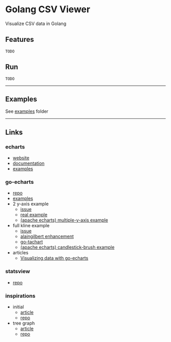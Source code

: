 
# Golang CSV Viewer

Visualize CSV data in Golang

## Features

`TODO`

## Run

`TODO`

---

## Examples

See [examples](examples) folder

---

## Links

### echarts

- [website](https://echarts.apache.org/en/index.html)
- [documentation](https://echarts.apache.org/en/option.html)
- [examples](https://echarts.apache.org/examples/en/index.html)

### go-echarts

- [repo](https://github.com/go-echarts/go-echarts)
- [examples](https://github.com/go-echarts/examples)
- 2 y-axis example
  - [issue](https://github.com/go-echarts/go-echarts/issues/204)
  - [real example](https://github.com/NexonSU/telegram-go-chatbot/blob/db2c45b3f9e5cfba9e1f8974cb61d16c5bca4372/app/stats/activity.go#L46)
  - [(apache echarts) multiple-y-axis example](https://echarts.apache.org/examples/en/editor.html?c=multiple-y-axis)
- full kline example
  - [issue](https://github.com/go-echarts/go-echarts/issues/169)
  - [alaingilbert enhancement](https://github.com/alaingilbert/go-echarts/commit/c80db93de77a03040462ede3a5c60bb0954e05ba)
  - [go-tachart](https://github.com/iamjinlei/go-tachart)
  - [(apache echarts) candlestick-brush example](https://echarts.apache.org/examples/en/editor.html?c=candlestick-brush)
- articles
  - [Visualizing data with go-echarts](https://blog.logrocket.com/visualizing-data-go-echarts/)

### statsview

- [repo](https://github.com/go-echarts/statsview)

### inspirations

- initial
  - [article](https://betterprogramming.pub/data-visualization-in-go-e3135d93f8a8)
  - [repo](https://github.com/horlabyc/data-visualization)
- tree graph
  - [article](https://golangexample.com/draw-graphs-through-go-mod-graph-output/)
  - [repo](https://github.com/PaulXu-cn/go-mod-graph-chart)
